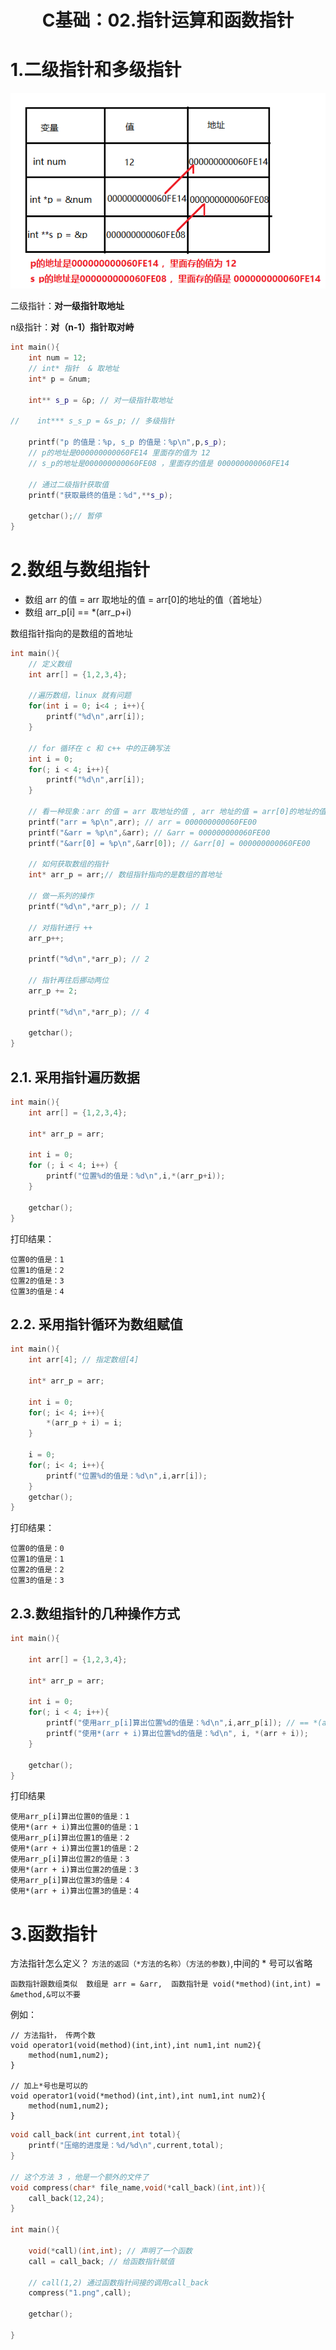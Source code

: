 # <center>C基础：02.指针运算和函数指针<center>

# 1.二级指针和多级指针

![](../images/02二级指针.png)

二级指针：**对一级指针取地址**

n级指针：**对（n-1）指针取对峙**

```c++
int main(){
    int num = 12;
    // int* 指针  & 取地址
    int* p = &num;

    int** s_p = &p; // 对一级指针取地址

//    int*** s_s_p = &s_p; // 多级指针

    printf("p 的值是：%p, s_p 的值是：%p\n",p,s_p);
    // p的地址是000000000060FE14 里面存的值为 12
    // s_p的地址是000000000060FE08 ，里面存的值是 000000000060FE14

    // 通过二级指针获取值
    printf("获取最终的值是：%d",**s_p);

    getchar();// 暂停
}
```

# 2.数组与数组指针
- 数组 arr 的值 = arr 取地址的值  = arr[0]的地址的值（首地址）
- 数组 arr_p[i] == *(arr_p+i)

数组指针指向的是数组的首地址

```c++
int main(){
    // 定义数组
    int arr[] = {1,2,3,4};

    //遍历数组，linux 就有问题
    for(int i = 0; i<4 ; i++){
        printf("%d\n",arr[i]);
    }

    // for 循环在 c 和 c++ 中的正确写法
    int i = 0;
    for(; i < 4; i++){
        printf("%d\n",arr[i]);
    }

    // 看一种现象：arr 的值 = arr 取地址的值 , arr 地址的值 = arr[0]的地址的值（首地址）
    printf("arr = %p\n",arr); // arr = 000000000060FE00
    printf("&arr = %p\n",&arr); // &arr = 000000000060FE00
    printf("&arr[0] = %p\n",&arr[0]); // &arr[0] = 000000000060FE00

    // 如何获取数组的指针
    int* arr_p = arr;// 数组指针指向的是数组的首地址

    // 做一系列的操作
    printf("%d\n",*arr_p); // 1

    // 对指针进行 ++
    arr_p++;

    printf("%d\n",*arr_p); // 2

    // 指针再往后挪动两位
    arr_p += 2;

    printf("%d\n",*arr_p); // 4

    getchar();
}
```

## 2.1. 采用指针遍历数据

```c++
int main(){
    int arr[] = {1,2,3,4};

    int* arr_p = arr;

    int i = 0;
    for (; i < 4; i++) {
        printf("位置%d的值是：%d\n",i,*(arr_p+i));
    }

    getchar();
}
```

打印结果：

```
位置0的值是：1
位置1的值是：2
位置2的值是：3
位置3的值是：4
```

## 2.2. 采用指针循环为数组赋值

```c++
int main(){
    int arr[4]; // 指定数组[4]

    int* arr_p = arr;

    int i = 0;
    for(; i< 4; i++){
        *(arr_p + i) = i;
    }

    i = 0;
    for(; i< 4; i++){
        printf("位置%d的值是：%d\n",i,arr[i]);
    }
    getchar();
}
```

打印结果：

```
位置0的值是：0
位置1的值是：1
位置2的值是：2
位置3的值是：3
```

## 2.3.数组指针的几种操作方式

```c++
int main(){

    int arr[] = {1,2,3,4};

    int* arr_p = arr;

    int i = 0;
    for(; i < 4; i++){
        printf("使用arr_p[i]算出位置%d的值是：%d\n",i,arr_p[i]); // == *(arr_p+i)
        printf("使用*(arr + i)算出位置%d的值是：%d\n", i, *(arr + i));
    }

    getchar();
}
```

打印结果

```
使用arr_p[i]算出位置0的值是：1
使用*(arr + i)算出位置0的值是：1
使用arr_p[i]算出位置1的值是：2
使用*(arr + i)算出位置1的值是：2
使用arr_p[i]算出位置2的值是：3
使用*(arr + i)算出位置2的值是：3
使用arr_p[i]算出位置3的值是：4
使用*(arr + i)算出位置3的值是：4
```

# 3.函数指针  
方法指针怎么定义？ `方法的返回（*方法的名称）（方法的参数)`,中间的 * 号可以省略

`函数指针跟数组类似  数组是 arr = &arr,  函数指针是 void(*method)(int,int) = &method,&可以不要`

例如：

```
// 方法指针， 传两个数
void operator1(void(method)(int,int),int num1,int num2){
    method(num1,num2);
}

// 加上*号也是可以的
void operator1(void(*method)(int,int),int num1,int num2){
    method(num1,num2);
}
```

```c++
void call_back(int current,int total){
    printf("压缩的进度是：%d/%d\n",current,total);
}

// 这个方法 3 ，他是一个额外的文件了
void compress(char* file_name,void(*call_back)(int,int)){
    call_back(12,24);
}

int main(){

    void(*call)(int,int); // 声明了一个函数
    call = call_back; // 给函数指针赋值

    // call(1,2) 通过函数指针间接的调用call_back
    compress("1.png",call);

    getchar();

}
```